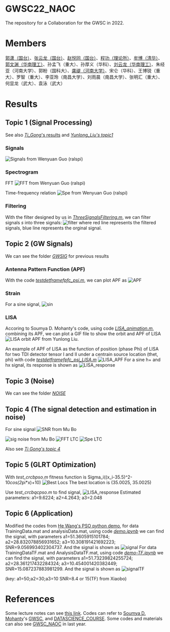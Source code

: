 # GWSC22_NAOC
The repository for a Collaboration for the GWSC in 2022.

# Members
[郭潇（国台）](https://github.com/guoxiaowhu)、[张云龙（国台）](https://github.com/zhangyunlong001)、[赵悦同（国台）](https://github.com/LeonsZhao)、[程功（理论所）](https://github.com/chenggongphy)、[牟博（清华）](https://github.com/muboBASE)、[郭文渊（华南理工）](https://github.com/ralspi)、孙孟飞（重大）、孙厚义（华科）、[刘云龙（华南理工）](https://github.com/CKeXue)、朱经亚（河南大学）、郭盼（国科大）、[龚禔（河南大学）](https://github.com/ttigong)、宋仑（华科）、王博锐（重大）、罗智（重大）、李亚玲（南昌大学）、刘雨晨（南昌大学）、张明汇（重大）、何显龙（武大）、袁泳（武大）

# Results
## Topic 1 (Signal Processing)
See also [_Ti_Gong_'s results](https://github.com/guoxiaowhu/GWSC22_NAOC/tree/main/Ti_Gong) and [_Yunlong_Liu's topic1_](https://github.com/guoxiaowhu/GWSC22_NAOC/tree/main/YunLong_Liu/Topic1)
### Signals
![Signals](https://raw.githubusercontent.com/guoxiaowhu/GWSC22_NAOC/main/Ralspi/topic1/result/signal%20figure2.png)
from Wenyuan Guo (ralspi)
### Spectrogram
FFT
![FFT](https://raw.githubusercontent.com/guoxiaowhu/GWSC22_NAOC/main/Ralspi/topic1/result/spectrogram-fft4.png)
from Wenyuan Guo (ralspi)

Time-frequency relation
![Spe](https://raw.githubusercontent.com/guoxiaowhu/GWSC22_NAOC/main/Ralspi/topic1/result/spectrogram4.png)
from Wenyuan Guo (ralspi)

### Filtering 
With the filter designed by us in [_ThreeSignalsFiltering.m_](https://github.com/guoxiaowhu/GWSC22_NAOC/blob/main/Xiao_Guo/topic1/ThreeSignalsFiltering.m), we can filter signals _s_ into three signals:
![filter](https://github.com/guoxiaowhu/GWSC22_NAOC/blob/main/Xiao_Guo/figs/filter.png?raw=true)
where red line represents the filtered signals, blue line represents the orginal signal.

## Topic 2 (GW Signals)
We can see the folder [_GWSIG_](https://github.com/guoxiaowhu/GWSC_NAOC/tree/main/GWSIG) for previous results
### Antenna Pattern Function (APF)
With the code [_testdetframefpfc_psi.m_](https://github.com/guoxiaowhu/GWSC22_NAOC/blob/main/Xiao_Guo/topic2/testdetframefpfc_psi.m), we can plot APF as
![APF](https://github.com/guoxiaowhu/GWSC22_NAOC/blob/main/Xiao_Guo/figs/APF_psi.png?raw=true)
### Strain
For a sine signal,
![sin](https://github.com/guoxiaowhu/GWSC22_NAOC/blob/main/Xiao_Guo/figs/sinStrain.png?raw=true)
### LISA
Accoring to Soumya D. Mohanty's code, using code [_LISA_animation.m_](https://github.com/guoxiaowhu/GWSC_NAOC/blob/main/GWSIG/LISA_animation.m), combining its APF, we can plot a GIF file to show the orbit and APF of LISA
![LISA orbit APF](https://github.com/guoxiaowhu/GWSC22_NAOC/blob/main/YunLong_Liu/LISA_antenna_pattern.gif?raw=true)
from Yunlong Liu.

An example of APF of LISA as the function of position (phase Phi) of LISA for two TDI detector tensor I and II under a centrain source location (thet, phi) with code [_testdetframefpfc_psi_LISA.m_](https://github.com/guoxiaowhu/GWSC22_NAOC/blob/main/Xiao_Guo/topic2/testdetframefpfc_psi_LISA.m)
![LISA_APF](https://github.com/guoxiaowhu/GWSC22_NAOC/blob/main/Xiao_Guo/figs/APF_LISA.png?raw=true)
For a sine h+ and hx signal, its response is shown as
![LISA_response](https://github.com/guoxiaowhu/GWSC22_NAOC/blob/main/Xiao_Guo/figs/response_LISA.png?raw=true)

## Topic 3 (Noise)
We can see the folder [_NOISE_](https://github.com/guoxiaowhu/GWSC_NAOC/tree/main/NOISE)

## Topic 4 (The signal detection and estimation in noise)
For sine signal
![SNR](https://github.com/guoxiaowhu/GWSC22_NAOC/blob/main/Mu_Bo/lab4/set1/pic2.jpg?raw=true)
from Mu Bo

![sig noise](https://github.com/guoxiaowhu/GWSC22_NAOC/blob/main/Mu_Bo/lab4/set1/pic4.jpg?raw=true)
from Mu Bo
![FFT LTC](https://github.com/guoxiaowhu/GWSC22_NAOC/blob/main/Xiao_Guo/figs/FFT_LTC.png?raw=true)
![Spe LTC](https://github.com/guoxiaowhu/GWSC22_NAOC/blob/main/Xiao_Guo/figs/spe_LTC_n.png?raw=true)

Also see [_Ti Gong's topic 4_](https://github.com/guoxiaowhu/GWSC22_NAOC/tree/main/Ti_Gong/Topic4)
## Topic 5 (GLRT Optimization)
With _test\_crcbpso.m_
fitness function is Sigma\_i((x\_i-35.5)^2-10*cos(2*pi*x)+10)
![Best Locs](https://github.com/guoxiaowhu/GWSC22_NAOC/blob/main/Xiao_Guo/figs/BestLocs.png?raw=true)
The best location is (35.0025, 35.0025)

Use _test\_crcbqcpso.m_ to find signal,
![LISA_response](https://github.com/guoxiaowhu/GWSC22_NAOC/blob/main/Xiao_Guo/figs/qcsig.png?raw=true)
Estimated parameters: a1=9.6224; a2=4.2643; a3=2.048


## Topic 6 (Application)
Modified the codes from [He Wang's PSO python demo](https://github.com/iphysresearch/PSO_python_demo), for data TrainingData.mat and analysisData.mat, using code [_demo.ipynb_](https://github.com/guoxiaowhu/GWSC22_NAOC/blob/main/Xiao_Guo/topic6/demo.ipynb)  we can find the signal, with parameters a1=51.3605915101784; a2=28.832078856931652; a3=10.308191421692223; SNR=9.056993402304737. And the signal is shown as
![signal](https://github.com/guoxiaowhu/GWSC22_NAOC/blob/main/Xiao_Guo/figs/output_sig.png?raw=true)
For data TrainingDataTF.mat and AnalysisDataTF.mat, using code [_demo-TF.ipynb_](https://github.com/guoxiaowhu/GWSC22_NAOC/blob/main/Xiao_Guo/topic6/demo.ipynb) we can find the signal, with parameters a1=51.73239824255724; a2=28.361217432284324; a3=10.454001420382449; SNR=15.087237883981299. And the signal is shown as
![signalTF](https://github.com/guoxiaowhu/GWSC22_NAOC/blob/main/Xiao_Guo/figs/output_sigTF.png?raw=true)

(key: a1=50;a2=30;a3=10 SNR=8.4 or 15(TF) from Xiaobo)
# References
Some lecture notes can see [this link](https://note.youdao.com/ynoteshare/index.html?id=ad50ed7fa5f67565dce3dfd9b68e0a00&type=note&_time=1644224870530). 
Codes can refer to [Soumya D. Mohanty](https://github.com/mohanty-sd)'s [GWSC](https://github.com/mohanty-sd/GWSC), and [DATASCIENCE_COURSE](https://github.com/mohanty-sd/DATASCIENCE_COURSE). Some codes and materials can also see [GWSC_NAOC](https://github.com/guoxiaowhu/GWSC_NAOC) in last year.

